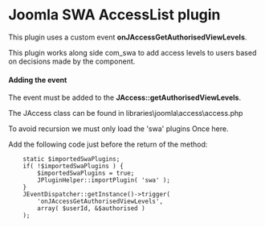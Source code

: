 Joomla SWA AccessList plugin
==================

This plugin uses a custom event **onJAccessGetAuthorisedViewLevels**.

This plugin works along side com_swa to add access levels to users based on decisions made by the component.

#### Adding the event

The event must be added to the **JAccess::getAuthorisedViewLevels**.

The JAccess class can be found in libraries\joomla\access\access.php

To avoid recursion we must only load the 'swa' plugins Once here.

Add the following code just before the return of the method:

		static $importedSwaPlugins;
		if( !$importedSwaPlugins ) {
			$importedSwaPlugins = true;
			JPluginHelper::importPlugin( 'swa' );
		}
		JEventDispatcher::getInstance()->trigger(
			'onJAccessGetAuthorisedViewLevels',
			array( $userId, &$authorised )
		);
